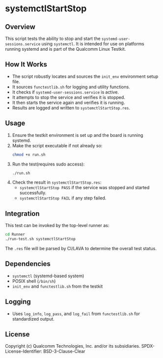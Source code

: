 # systemctlStartStop

## Overview

This script tests the ability to stop and start the `systemd-user-sessions.service` using `systemctl`. It is intended for use on platforms running systemd and is part of the Qualcomm Linux Testkit.

## How It Works

- The script robustly locates and sources the `init_env` environment setup file.
- It sources `functestlib.sh` for logging and utility functions.
- It checks if `systemd-user-sessions.service` is active.
- It attempts to stop the service and verifies it is stopped.
- It then starts the service again and verifies it is running.
- Results are logged and written to `systemctlStartStop.res`.

## Usage

1. Ensure the testkit environment is set up and the board is running systemd.
2. Make the script executable if not already so:
   ```sh
   chmod +x run.sh
   ```
3. Run the test(requires sudo access):
   ```sh
   ./run.sh
   ```
4. Check the result in `systemctlStartStop.res`:
   - `systemctlStartStop PASS` if the service was stopped and started successfully.
   - `systemctlStartStop FAIL` if any step failed.

## Integration

This test can be invoked by the top-level runner as:
```sh
cd Runner
./run-test.sh systemctlStartStop
```
The `.res` file will be parsed by CI/LAVA to determine the overall test status.

## Dependencies

- `systemctl` (systemd-based system)
- POSIX shell (`/bin/sh`)
- `init_env` and `functestlib.sh` from the testkit

## Logging

- Uses `log_info`, `log_pass`, and `log_fail` from `functestlib.sh` for standardized output.

## License

Copyright (c) Qualcomm Technologies, Inc. and/or its subsidiaries.
SPDX-License-Identifier: BSD-3-Clause-Clear
